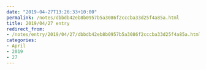 ```yaml
---
date: "2019-04-27T13:26:33+10:00"
permalink: /notes/dbbdb42eb8b0957b5a3086f2cccba33d25f4a85a.html
title: 2019/04/27 entry
redirect_from:
- /notes/entry/2019/04/27/dbbdb42eb8b0957b5a3086f2cccba33d25f4a85a.html
categories:
- April
- 2019
- 27
---
```

